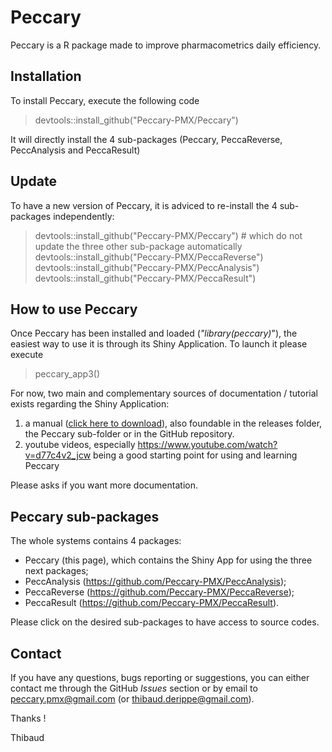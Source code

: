 # Peccary

Peccary is a R package made to improve pharmacometrics daily efficiency. 

## Installation 

To install Peccary, execute the following code

> devtools::install_github("Peccary-PMX/Peccary")

It will directly install the 4 sub-packages (Peccary, PeccaReverse, PeccAnalysis and PeccaResult)

## Update

To have a new version of Peccary, it is adviced to re-install the 4 sub-packages independently:

> devtools::install_github("Peccary-PMX/Peccary") # which do not update the three other sub-package automatically
> devtools::install_github("Peccary-PMX/PeccaReverse")
> devtools::install_github("Peccary-PMX/PeccAnalysis")
> devtools::install_github("Peccary-PMX/PeccaResult")

## How to use Peccary

Once Peccary has been installed and loaded (*"library(peccary)*"), the easiest way to use it is through its Shiny Application. To launch it please execute

> peccary_app3() 

For now, two main and complementary sources of documentation / tutorial exists regarding the Shiny Application:

1. a manual ([click here to download](https://github.com/Peccary-PMX/Peccary/releases/download/Documentation/Peccary_Documentation.html)), also foundable  in the releases folder, the Peccary sub-folder or in the GitHub repository.
2. youtube videos, especially https://www.youtube.com/watch?v=d77c4v2_jcw being a good starting point for using and learning Peccary

Please asks if you want more documentation.

## Peccary sub-packages

The whole systems contains 4 packages:

+ Peccary (this page), which contains the Shiny App for using the three next packages;
+ PeccAnalysis (https://github.com/Peccary-PMX/PeccAnalysis);
+ PeccaReverse (https://github.com/Peccary-PMX/PeccaReverse);
+ PeccaResult (https://github.com/Peccary-PMX/PeccaResult).

Please click on the desired sub-packages to have access to source codes.

## Contact

If you have any questions, bugs reporting or suggestions, you can either contact me  through the GitHub *Issues* section or by email to peccary.pmx@gmail.com (or thibaud.derippe@gmail.com).

Thanks  ! 

Thibaud

